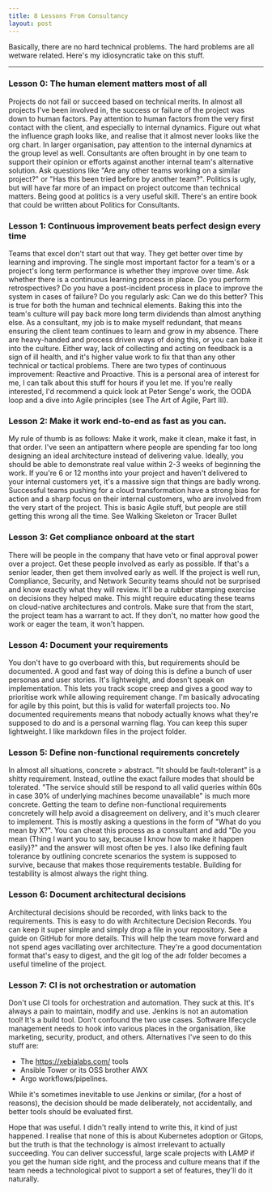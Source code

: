 ```yaml
---
title: 8 Lessons From Consultancy
layout: post
---
```


Basically, there are no hard technical problems. The hard problems are all wetware related. Here's my idiosyncratic take on this stuff.

---

### Lesson 0: The human element matters most of all

Projects do not fail or succeed based on technical merits. In almost all projects I've been involved in, the success or failure of the project was down to human factors. Pay attention to human factors from the very first contact with the client, and especially to internal dynamics. Figure out what the influence graph looks like, and realise that it almost never looks like the org chart. In larger organisation, pay attention to the internal dynamics at the group level as well. Consultants are often brought in by one team to support their opinion or efforts against another internal team's alternative solution. Ask questions like "Are any other teams working on a similar project?" or "Has this been tried before by another team?". Politics is ugly, but will have far more of an impact on project outcome than technical matters. Being good at politics is a very useful skill. There's an entire book that could be written about Politics for Consultants.

### Lesson 1: Continuous improvement beats perfect design every time

Teams that excel don't start out that way. They get better over time by learning and improving. The single most important factor for a team's or a project's long term performance is whether they improve over time. Ask whether there is a continuous learning process in place. Do you perform retrospectives? Do you have a post-incident process in place to improve the system in cases of failure? Do you regularly ask: Can we do this better? This is true for both the human and technical elements. Baking this into the team's culture will pay back more long term dividends than almost anything else. As a consultant, my job is to make myself redundant, that means ensuring the client team continues to learn and grow in my absence. There are heavy-handed and process driven ways of doing this, or you can bake it into the culture. Either way, lack of collecting and acting on feedback is a sign of ill health, and it's higher value work to fix that than any other technical or tactical problems. There are two types of continuous improvement: Reactive and Proactive. This is a personal area of interest for me, I can talk about this stuff for hours if you let me. If you're really interested, I'd recommend a quick look at Peter Senge's work, the OODA loop and a dive into Agile principles (see The Art of Agile, Part III).

### Lesson 2: Make it work end-to-end as fast as you can.

My rule of thumb is as follows: Make it work, make it clean, make it fast, in that order. I've seen an antipattern where people are spending far too long designing an ideal architecture instead of delivering value. Ideally, you should be able to demonstrate real value within 2-3 weeks of beginning the work. If you're 6 or 12 months into your project and haven't delivered to your internal customers yet, it's a massive sign that things are badly wrong. Successful teams pushing for a cloud transformation have a strong bias for action and a sharp focus on their internal customers, who are involved from the very start of the project. This is basic Agile stuff, but people are still getting this wrong all the time. See Walking Skeleton or Tracer Bullet

### Lesson 3: Get compliance onboard at the start

There will be people in the company that have veto or final approval power over a project. Get these people involved as early as possible. If that's a senior leader, then get them involved early as well. If the project is well run, Compliance, Security, and Network Security teams should not be surprised and know exactly what they will review. It'll be a rubber stamping exercise on decisions they helped make. This might require educating these teams on cloud-native architectures and controls. Make sure that from the start, the project team has a warrant to act. If they don't, no matter how good the work or eager the team, it won't happen.

### Lesson 4: Document your requirements

You don't have to go overboard with this, but requirements should be documented. A good and fast way of doing this is define a bunch of user personas and user stories. It's lightweight, and doesn't speak on implementation. This lets you track scope creep and gives a good way to prioritise work while allowing requirement change. I'm basically advocating for agile by this point, but this is valid for waterfall projects too. No documented requirements means that nobody actually knows what they're supposed to do and is a personal warning flag. You can keep this super lightweight. I like markdown files in the project folder.

### Lesson 5: Define non-functional requirements concretely

In almost all situations, concrete > abstract. "It should be fault-tolerant" is a shitty requirement. Instead, outline the exact failure modes that should be tolerated. "The service should still be respond to all valid queries within 60s in case 30% of underlying machines become unavailable" is much more concrete. Getting the team to define non-functional requirements concretely will help avoid a disagreement on delivery, and it's much clearer to implement. This is mostly asking a questions in the form of "What do you mean by X?". You can cheat this process as a consultant and add "Do you mean {Thing I want you to say, because I know how to make it happen easily}?" and the answer will most often be yes. I also like defining fault tolerance by outlining concrete scenarios the system is supposed to survive, because that makes those requirements testable. Building for testability is almost always the right thing.

### Lesson 6: Document architectural decisions

Architectural decisions should be recorded, with links back to the requirements. This is easy to do with Architecture Decision Records. You can keep it super simple and simply drop a file in your repository. See a guide on GitHub for more details. This will help the team move forward and not spend ages vacillating over architecture. They're a good documentation format that's easy to digest, and the git log of the adr folder becomes a useful timeline of the project.

### Lesson 7: CI is not orchestration or automation

Don't use CI tools for orchestration and automation. They suck at this. It's always a pain to maintain, modify and use. Jenkins is not an automation tool! It's a build tool. Don't confound the two use cases. Software lifecycle management needs to hook into various places in the organisation, like marketing, security, product, and others. Alternatives I've seen to do this stuff are:
- The https://xebialabs.com/ tools
- Ansible Tower or its OSS brother AWX
- Argo workflows/pipelines.

While it's sometimes inevitable to use Jenkins or similar, (for a host of reasons), the decision should be made deliberately, not accidentally, and better tools should be evaluated first.

Hope that was useful. I didn't really intend to write this, it kind of just happened. I realise that none of this is about Kubernetes adoption or Gitops, but the truth is that the technology is almost irrelevant to actually succeeding. You can deliver successful, large scale projects with LAMP if you get the human side right, and the process and culture means that if the team needs a technological pivot to support a set of features, they'll do it naturally.

